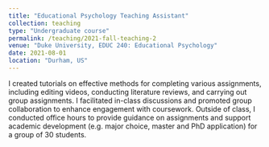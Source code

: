 ```yaml
---
title: "Educational Psychology Teaching Assistant"
collection: teaching
type: "Undergraduate course"
permalink: /teaching/2021-fall-teaching-2
venue: "Duke University, EDUC 240: Educational Psychology"
date: 2021-08-01
location: "Durham, US"
---
```




I created tutorials on effective methods for completing various assignments, including editing videos, conducting literature reviews, and carrying out group assignments. I facilitated in-class discussions and promoted group collaboration to enhance engagement with coursework. Outside of class, I conducted office hours to provide guidance on assignments and support academic development (e.g. major choice, master and PhD application) for a group of 30 students.

